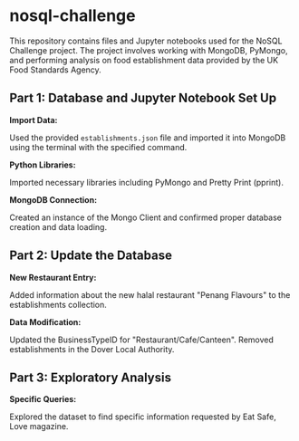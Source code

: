 # __nosql-challenge__

This repository contains files and Jupyter notebooks used for the NoSQL Challenge project. The project involves working with MongoDB, PyMongo, and performing analysis on food establishment data provided by the UK Food Standards Agency.

## __Part 1: Database and Jupyter Notebook Set Up__

__Import Data:__

Used the provided `establishments.json` file and imported it into MongoDB using the terminal with the specified command.

__Python Libraries:__

 Imported necessary libraries including PyMongo and Pretty Print (pprint).
 
 
__MongoDB Connection:__
 
 Created an instance of the Mongo Client and confirmed proper database creation and data loading.
 
 
## __Part 2: Update the Database__

__New Restaurant Entry:__ 

Added information about the new halal restaurant "Penang Flavours" to the establishments collection.

__Data Modification:__ 

Updated the BusinessTypeID for "Restaurant/Cafe/Canteen". Removed establishments in the Dover Local Authority.

## __Part 3: Exploratory Analysis__

__Specific Queries:__

Explored the dataset to find specific information requested by Eat Safe, Love magazine.

